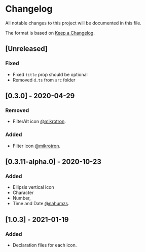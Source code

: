 # Changelog

All notable changes to this project will be documented in this file.

The format is based on [Keep a Changelog](https://keepachangelog.com/en/1.0.0/).

## [Unreleased]

### Fixed

- Fixed `title` prop should be optional
- Removed `d.ts` from `src` folder

## [0.3.0] - 2020-04-29

### Removed

- FilterAlt icon [@mikrotron](https://github.com/mikrotron).

### Added

- Filter icon [@mikrotron](https://github.com/mikrotron).

## [0.3.11-alpha.0] - 2020-10-23

### Added

- Ellipsis vertical icon
- Character
- Number,
- Time and Date
  [@nahumzs](https://github.com/nahumzs).

## [1.0.3] - 2021-01-19

### Added

- Declaration files for each icon.
